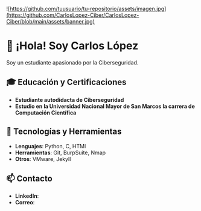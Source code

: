 ![https://github.com/tuusuario/tu-repositorio/assets/imagen.jpg](https://github.com/CarlosLopez-Ciber/CarlosLopez-Ciber/blob/main/assets/banner.jpg)

# 👋 ¡Hola! Soy Carlos López

Soy un estudiante apasionado por la Ciberseguridad.

## 🎓 Educación y Certificaciones
- **Estudiante autodidacta de Ciberseguridad**
- **Estudio en la Universidad Nacional Mayor de San Marcos la carrera de Computación Científica**

## 🔧 Tecnologías y Herramientas
- **Lenguajes**: Python, C, HTMl
- **Herramientas**: Git, BurpSuite, Nmap
- **Otros**: VMware, Jekyll

## 📫 Contacto
- **LinkedIn**:
- **Correo**:
